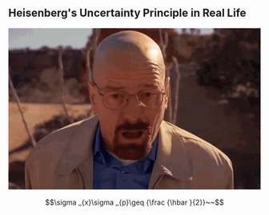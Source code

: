 ## Heisenberg's Uncertainty Principle in Real Life

![Heisenberg](images/important.gif)

$$\sigma _{x}\sigma _{p}\geq {\frac {\hbar }{2}}~~$$

